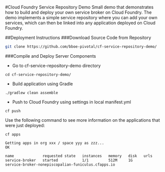 #Cloud Foundry Service Repository Demo
Small demo that demonstrates how to build and deploy your own service broker on Cloud Foundry. The demo implements a simple service repository where you can add your own services, which can then be linked into any application deployed on Cloud Foundry.

##Deployment Instructions
###Download Source Code from Repository
```bash
git clone https://github.com/bboe-pivotal/cf-service-repository-demo/
```
###Compile and Deploy Server Components
* Go to cf-service-repository-demo directory
```
cd cf-service-repository-demo/
```
* Build application using Gradle
```
./gradlew clean assemble
```
* Push to Cloud Foundry using settings in local manifest.yml
```
cf push
```
Use the following command to see more information on the applications that were just deployed:
```
cf apps

Getting apps in org xxx / space yyy as zzz...
OK

name             requested state   instances   memory   disk   urls
service-broker   started           1/1         512M     1G     service-broker-nonepiscopalian-funiculus.cfapps.io
```
